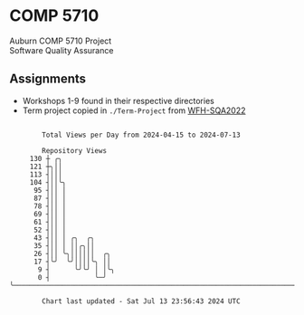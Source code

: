 # COMP 5710
Auburn COMP 5710 Project  
Software Quality Assurance

## Assignments
- Workshops 1-9 found in their respective directories
- Term project copied in `./Term-Project` from [WFH-SQA2022](https://github.com/wumphlett/WFH-SQA2022-AUBURN)

```

        Total Views per Day from 2024-04-15 to 2024-07-13

        Repository Views
     130 ┼ ╭╮
     121 ┼╮││
     113 ┤│││
     104 ┤││╰╮
      95 ┤││ │
      87 ┤││ │
      78 ┤││ │
      69 ┤││ │
      61 ┤││ │
      52 ┤││ │
      43 ┤││ │ ╭╮  ╭╮
      35 ┤││ │ ││╭╮││
      26 ┤││ ╰╮││││││  ╭╮
      17 ┤╰╯  ╰╯││││╰╮ ││
       9 ┤      ╰╯╰╯ │ │╰╮
       0 ┤           ╰─╯ ╰─────────────────────────────────────────────────────────────────────────

        Chart last updated - Sat Jul 13 23:56:43 2024 UTC
        
```
